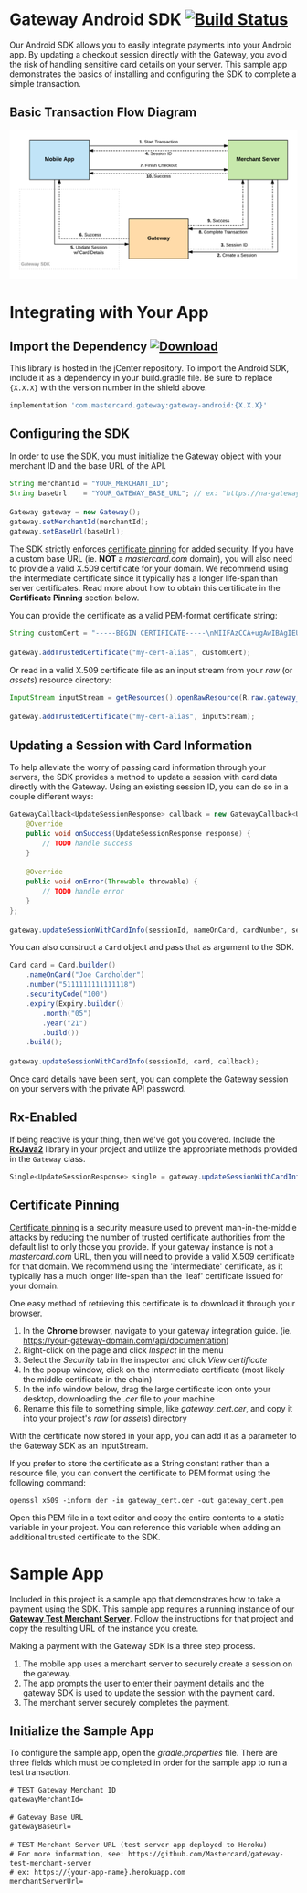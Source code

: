 # Gateway Android SDK [![Build Status](https://travis-ci.org/Mastercard/gateway-android-sdk.svg?branch=master)](https://travis-ci.org/Mastercard/gateway-android-sdk)

Our Android SDK allows you to easily integrate payments into your Android app. By updating a checkout session directly with the Gateway, you avoid the risk of handling sensitive card details on your server. This sample app demonstrates the basics of installing and configuring the SDK to complete a simple transaction.

## Basic Transaction Flow Diagram

![Transaction Flow](./transaction-flow.png "Transaction Flow")

# Integrating with Your App

## Import the Dependency [![Download](https://api.bintray.com/packages/mpgs/Android/gateway-android-sdk/images/download.svg)](https://bintray.com/mpgs/Android/gateway-android-sdk/_latestVersion) 

This library is hosted in the jCenter repository. To import the Android SDK, include it as a dependency in your build.gradle file. Be sure to replace `{X.X.X}` with the version number in the shield above.

```groovy
implementation 'com.mastercard.gateway:gateway-android:{X.X.X}'
```

## Configuring the SDK

In order to use the SDK, you must initialize the Gateway object with your merchant ID and the base URL of the API.

```java
String merchantId = "YOUR_MERCHANT_ID";
String baseUrl    = "YOUR_GATEWAY_BASE_URL"; // ex: "https://na-gateway.mastercard.com"

Gateway gateway = new Gateway();
gateway.setMerchantId(merchantId);
gateway.setBaseUrl(baseUrl);
```

The SDK strictly enforces [certificate pinning] for added security. If you have a custom base URL (ie. **NOT** a *mastercard.com* domain), you will also need to provide a valid X.509 certificate for your domain. We recommend using the intermediate certificate since it typically has a longer life-span than server certificates. Read more about how to obtain this certificate in the **Certificate Pinning** section below.

You can provide the certificate as a valid PEM-format certificate string:

```java
String customCert = "-----BEGIN CERTIFICATE-----\nMIIFAzCCA+ugAwIBAgIEUdNg7jANBgkq ... UgiUX6C\n-----END CERTIFICATE-----\n";

gateway.addTrustedCertificate("my-cert-alias", customCert);
```

Or read in a valid X.509 certificate file as an input stream from your *raw* (or *assets*) resource directory:

```java
InputStream inputStream = getResources().openRawResource(R.raw.gateway_cert);

gateway.addTrustedCertificate("my-cert-alias", inputStream);

```

## Updating a Session with Card Information

To help alleviate the worry of passing card information through your servers, the SDK provides a method to update a session with card data directly with the Gateway. Using an existing session ID, you can do so in a couple different ways:

```java
GatewayCallback<UpdateSessionResponse> callback = new GatewayCallback<UpdateSessionResponse>() {
    @Override
    public void onSuccess(UpdateSessionResponse response) {
        // TODO handle success
    }
    
    @Override
    public void onError(Throwable throwable) {
        // TODO handle error
    }
};

gateway.updateSessionWithCardInfo(sessionId, nameOnCard, cardNumber, securityCode, expiryMM, expiryYY, callback);
```

You can also construct a `Card` object and pass that as argument to the SDK.

```java
Card card = Card.builder()
    .nameOnCard("Joe Cardholder")
    .number("5111111111111118")
    .securityCode("100")
    .expiry(Expiry.builder()
        .month("05")
        .year("21")
        .build())
    .build();

gateway.updateSessionWithCardInfo(sessionId, card, callback);
```

Once card details have been sent, you can complete the Gateway session on your servers with the private API password.


## Rx-Enabled

If being reactive is your thing, then we've got you covered. Include the **[RxJava2]** library in your project and utilize the appropriate methods provided in the `Gateway` class.

```java
Single<UpdateSessionResponse> single = gateway.updateSessionWithCardInfo(session, card);
```


## Certificate Pinning

[Certificate pinning] is a security measure used to prevent man-in-the-middle attacks by reducing the number of trusted certificate authorities from the default list to only those you provide. If your gateway instance is not a *mastercard.com* URL, then you will need to provide a valid X.509 certificate for that domain. We recommend using the 'intermediate' certificate, as it typically has a much longer life-span than the 'leaf' certificate issued for your domain.

One easy method of retrieving this certificate is to download it through your browser.
1. In the **Chrome** browser, navigate to your gateway integration guide. (ie. https://your-gateway-domain.com/api/documentation)
1. Right-click on the page and click *Inspect* in the menu
1. Select the *Security* tab in the inspector and click *View certificate*
1. In the popup window, click on the intermediate certificate (most likely the middle certificate in the chain)
1. In the info window below, drag the large certificate icon onto your desktop, downloading the *.cer* file to your machine
1. Rename this file to something simple, like *gateway_cert.cer*, and copy it into your project's *raw* (or *assets*) directory

With the certificate now stored in your app, you can add it as a parameter to the Gateway SDK as an InputStream.

If you prefer to store the certificate as a String constant rather than a resource file, you can convert the certificate to PEM format using the following command:
```
openssl x509 -inform der -in gateway_cert.cer -out gateway_cert.pem
```
Open this PEM file in a text editor and copy the entire contents to a static variable in your project. You can reference this variable when adding an additional trusted certificate to the SDK. 


# Sample App

Included in this project is a sample app that demonstrates how to take a payment using the SDK. This sample app requires a running instance of our **[Gateway Test Merchant Server]**. Follow the instructions for that project and copy the resulting URL of the instance you create.

Making a payment with the Gateway SDK is a three step process.

1. The mobile app uses a merchant server to securely create a session on the gateway.
1. The app prompts the user to enter their payment details and the gateway SDK is used to update the session with the payment card.
1. The merchant server securely completes the payment.

## Initialize the Sample App

To configure the sample app, open the *gradle.properties* file. There are three fields which must be completed in order for the sample app to run a test transaction.

```properties
# TEST Gateway Merchant ID
gatewayMerchantId=

# Gateway Base URL
gatewayBaseUrl=

# TEST Merchant Server URL (test server app deployed to Heroku)
# For more information, see: https://github.com/Mastercard/gateway-test-merchant-server
# ex: https://{your-app-name}.herokuapp.com
merchantServerUrl=
```



[Gateway Test Merchant Server]: https://github.com/Mastercard/gateway-test-merchant-server
[certificate pinning]: https://en.wikipedia.org/wiki/HTTP_Public_Key_Pinning
[RxJava2]: https://github.com/ReactiveX/RxJava
[integration guidelines]: https://na-gateway.mastercard.com/api/documentation/integrationGuidelines/index.html
